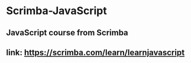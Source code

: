 # Scrimba-JavaScript
## JavaScript course from Scrimba 
## link: https://scrimba.com/learn/learnjavascript 
